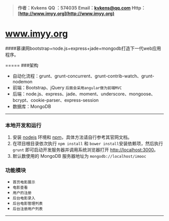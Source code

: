 > **作者：Kvkens**
 > **QQ  ：574035**
 > **Email：<kvkens@qq.com>**
 > **Http：[http://www.imyy.org](http://www.imyy.org)**
 
  
www.imyy.org
=====

####慕课网bootstrap+node.js+express+jade+mongodb打造下一代web应用程序。

=====
###架构
 - 自动化流程：grunt、grunt-concurrent、grunt-contrib-watch、grunt-nodemon
 - 前端：Bootstrap、jQuery  `后面会采用angular做为前端MVC`
 - 后端：node.js、express、jade、moment、underscore、mongoose、bcrypt、cookie-parser、express-session
 - 数据库：MongoDB


--------------------------
### 本地开发和运行

1. 安装 [nodejs](http://nodejs.org) 环境和 [npm](https://www.npmjs.org)，具体方法请自行参考其官网文档。
2. 在项目根目录依次执行 `npm install` 和 `bower install`安装依赖项，然后执行 `grunt` 即可启动开发服务器并调用系统浏览器打开 <http://localhost:3000>。
3. 默认数使用的 MongoDB 服务器地址为 `mongodb://localhost/imooc`

### 功能模块

 - `首页电影展示`
 - `电影查看 `
 - `用户的注册`
 - `后台电影录入`
 - `后台电影管理列表`
 - `后台注册用户列表`

--------------------------